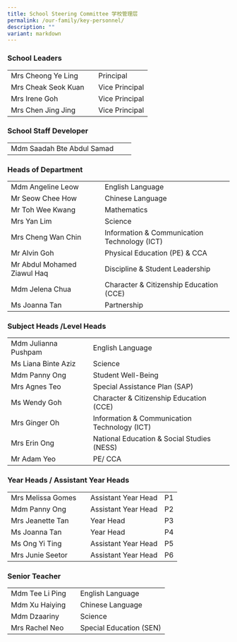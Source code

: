 ```yaml
---
title: School Steering Committee 学校管理层
permalink: /our-family/key-personnel/
description: ""
variant: markdown
---
```

### School Leaders

| | |  |
| -------- | -------- | -------- |
| Mrs Cheong Ye Ling    | | Principal    |
| Mrs Cheak Seok Kuan   | | Vice Principal     |
| Mrs Irene Goh    | | Vice Principal   |
| Mrs Chen Jing Jing    | | Vice Principal   |

### School Staff Developer

| | |  |
| -------- | -------- | -------- |
| Mdm Saadah Bte Abdul Samad  | |

### Heads of Department

| | |  |
| -------- | -------- | -------- |
| Mdm Angeline Leow   | | English Language| 
| Mr Seow Chee How   | | Chinese Language|
| Mr Toh Wee Kwang | | Mathematics|
| Mrs Yan Lim | | Science|
| Mrs Cheng Wan Chin | | Information & Communication Technology (ICT)|
| Mr Alvin Goh | | Physical Education (PE) & CCA|
| Mr Abdul Mohamed Ziawul Haq  | | Discipline & Student Leadership|
| Mdm Jelena Chua | | Character & Citizenship Education (CCE)|
| Ms Joanna Tan | | Partnership




### Subject Heads /Level Heads

| | |  |
| -------- | -------- | -------- |
| Mdm Julianna Pushpam | | English Language|
| Ms Liana Binte Aziz | |Science|
| Mdm Panny Ong | | Student Well-Being|
| Mrs Agnes Teo | | Special Assistance Plan (SAP)|
| Ms Wendy Goh | | Character & Citizenship Education (CCE)|
| Mrs Ginger Oh | | Information & Communication Technology (ICT)|
| Mrs Erin Ong | | National Education & Social Studies (NESS)|
| Mr Adam Yeo | | PE/ CCA|





### Year Heads / Assistant Year Heads

| | |  ||
| -------- | -------- | -------- |-------- |
|  Mrs Melissa Gomes| | Assistant Year Head| P1|
| Mdm Panny Ong | | Assistant Year Head |P2|
| Mrs Jeanette Tan| | Year Head          | P3|
| Ms Joanna Tan | | Year Head |P4|
| Ms Ong Yi Ting | |  Assistant Year Head | P5|
| Mrs Junie Seetor | | Assistant Year Head |P6|



### Senior Teacher

|| | |
| -------- | -------- | -------- |
| Mdm Tee Li Ping  | | English Language    |
| Mdm Xu Haiying  | | Chinese Language    |
| Mdm Dzaariny  | | Science    |
| Mrs Rachel Neo  | | Special Education (SEN)   |